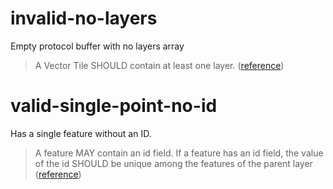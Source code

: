 # invalid-no-layers

Empty protocol buffer with no layers array

> A Vector Tile SHOULD contain at least one layer.
> ([reference](https://github.com/mapbox/vector-tile-spec/blob/master/2.1/vector_tile.proto#L75))

# valid-single-point-no-id

Has a single feature without an ID.

> A feature MAY contain an id field. If a feature has an id field, the value
> of the id SHOULD be unique among the features of the parent layer
> ([reference](https://github.com/mapbox/vector-tile-spec/blob/master/2.1/README.md#42-features))
